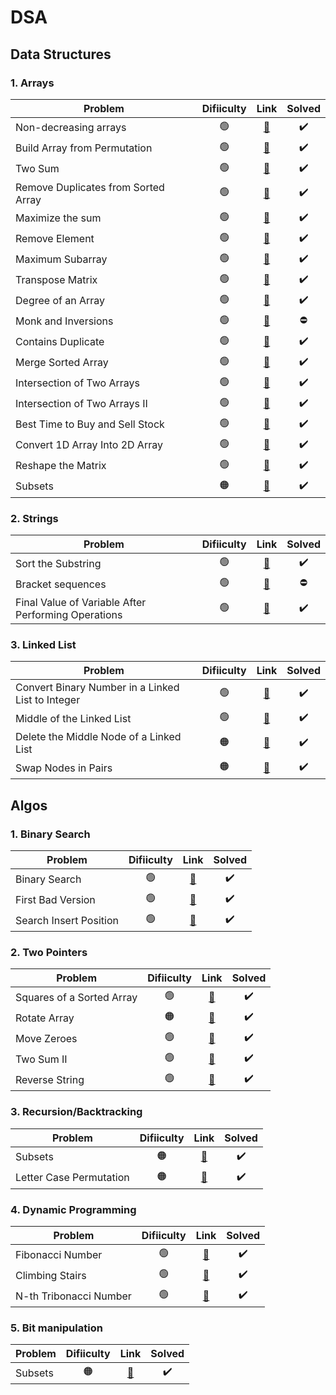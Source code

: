 # DSA

## Data Structures
### 1. Arrays
| Problem                |Difiiculty| Link           | Solved |
| ---------------------- |:-------------:|:-------------:|:-------------:|
| Non-decreasing arrays  |🟢| [🔗](https://www.hackerearth.com/practice/data-structures/arrays/1-d/practice-problems/algorithm/make-it-non-decreasing-7d3391fd/) |✔️|
| Build Array from Permutation  |🟢| [🔗](https://leetcode.com/problems/build-array-from-permutation/) |✔️|
| Two Sum  |🟢| [🔗](https://leetcode.com/problems/two-sum/) |✔️|
| Remove Duplicates from Sorted Array  |🟢| [🔗](https://leetcode.com/problems/remove-duplicates-from-sorted-array/) |✔️|
| Maximize the sum  |🟢| [🔗](https://www.hackerearth.com/practice/data-structures/arrays/1-d/practice-problems/algorithm/maximize-sum-0423b95e/) |✔️|
| Remove Element  |🟢| [🔗](https://leetcode.com/problems/remove-element/) |✔️|
| Maximum Subarray  |🟢| [🔗](https://leetcode.com/problems/maximum-subarray/) |✔️|
| Transpose Matrix  |🟢| [🔗](https://www.hackerearth.com/practice/data-structures/arrays/multi-dimensional/tutorial/) |✔️|
| Degree of an Array |🟢| [🔗](https://leetcode.com/problems/degree-of-an-array/) |✔️|
| Monk and Inversions |🟢| [🔗](https://www.hackerearth.com/practice/codemonk/) |⛔|
| Contains Duplicate |🟢| [🔗](https://leetcode.com/problems/contains-duplicate) |✔️|
| Merge Sorted Array |🟢| [🔗](https://leetcode.com/problems/merge-sorted-array/) |✔️|
| Intersection of Two Arrays |🟢| [🔗](https://leetcode.com/problems/intersection-of-two-arrays/) |✔️|
| Intersection of Two Arrays II |🟢| [🔗](https://leetcode.com/problems/intersection-of-two-arrays-ii/) |✔️|
| Best Time to Buy and Sell Stock |🟢| [🔗](https://leetcode.com/problems/best-time-to-buy-and-sell-stock/) |✔️|
| Convert 1D Array Into 2D Array |🟢| [🔗](https://leetcode.com/problems/convert-1d-array-into-2d-array/) |✔️|
| Reshape the Matrix |🟢| [🔗](https://leetcode.com/problems/reshape-the-matrix/) |✔️|
| Subsets |🟠| [🔗](https://leetcode.com/problems/subsets/) |✔️|


### 2. Strings
| Problem                |Difiiculty| Link           | Solved |
| ---------------------- |:-------------:|:-------------:|:-------------:|
| Sort the Substring  |🟢| [🔗](https://www.hackerearth.com/practice/algorithms/string-algorithm/basics-of-string-manipulation/tutorial/) |✔️|
| Bracket sequences  |🟢| [🔗](https://www.hackerearth.com/practice/data-structures/arrays/1-d/practice-problems/algorithm/bracket-sequence-1-40eab940/) |⛔|
| Final Value of Variable After Performing Operations  |🟢| [🔗](https://leetcode.com/problems/final-value-of-variable-after-performing-operations/) |✔️|

### 3. Linked List
| Problem                |Difiiculty| Link           | Solved |
| ---------------------- |:-------------:|:-------------:|:-------------:|
| Convert Binary Number in a Linked List to Integer  |🟢| [🔗](https://leetcode.com/problems/convert-binary-number-in-a-linked-list-to-integer/) |✔️|
| Middle of the Linked List  |🟢| [🔗](https://leetcode.com/problems/middle-of-the-linked-list/) |✔️|
| Delete the Middle Node of a Linked List  |🟠| [🔗](https://leetcode.com/problems/delete-the-middle-node-of-a-linked-list/) |✔️|
| Swap Nodes in Pairs  |🟠| [🔗](https://leetcode.com/problems/swap-nodes-in-pairs/) |✔️|

## Algos
### 1. Binary Search
| Problem                |Difiiculty| Link           | Solved |
| ---------------------- |:-------------:|:-------------:|:-------------:|
| Binary Search |🟢| [🔗](https://leetcode.com/problems/binary-search/) |✔️|
| First Bad Version |🟢| [🔗](https://leetcode.com/problems/first-bad-version/) |✔️|
| Search Insert Position  |🟢| [🔗](https://leetcode.com/problems/search-insert-position/) |✔️|

### 2. Two Pointers
| Problem                |Difiiculty| Link           | Solved |
| ---------------------- |:-------------:|:-------------:|:-------------:|
| Squares of a Sorted Array |🟢| [🔗](https://leetcode.com/problems/squares-of-a-sorted-array/) |✔️|
| Rotate Array |🟠| [🔗](https://leetcode.com/problems/rotate-array/) |✔️|
| Move Zeroes |🟢| [🔗](https://leetcode.com/problems/move-zeroes/) |✔️|
| Two Sum II |🟢| [🔗](https://leetcode.com/problems/two-sum-ii-input-array-is-sorted/) |✔️|
| Reverse String |🟢| [🔗](https://leetcode.com/problems/reverse-string/) |✔️|

### 3. Recursion/Backtracking
| Problem                |Difiiculty| Link           | Solved |
| ---------------------- |:-------------:|:-------------:|:-------------:|
| Subsets |🟠| [🔗](https://leetcode.com/problems/subsets/) |✔️|
| Letter Case Permutation |🟠| [🔗](https://leetcode.com/problems/letter-case-permutation/) |✔️|

### 4. Dynamic Programming
| Problem                |Difiiculty| Link           | Solved |
| ---------------------- |:-------------:|:-------------:|:-------------:|
| Fibonacci Number |🟢| [🔗](https://leetcode.com/problems/fibonacci-number/) |✔️|
| Climbing Stairs |🟢| [🔗](https://leetcode.com/problems/climbing-stairs/) |✔️|
| N-th Tribonacci Number |🟢| [🔗](https://leetcode.com/problems/n-th-tribonacci-number/) |✔️|

### 5. Bit manipulation
| Problem                |Difiiculty| Link           | Solved |
| ---------------------- |:-------------:|:-------------:|:-------------:|
| Subsets |🟠| [🔗](https://leetcode.com/problems/subsets/) |✔️|
